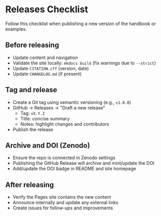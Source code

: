 # Releases Checklist

Follow this checklist when publishing a new version of the handbook or examples.

## Before releasing
- Update content and navigation
- Validate the site locally: `mkdocs build` (fix warnings due to `--strict`)
- Update `CITATION.cff` (version, date)
- Update `CHANGELOG.md` (if present)

## Tag and release
- Create a Git tag using semantic versioning (e.g., `v1.0.0`)
- GitHub → Releases → "Draft a new release"
  - Tag: `vX.Y.Z`
  - Title: concise summary
  - Notes: highlight changes and contributors
- Publish the release

## Archive and DOI (Zenodo)
- Ensure the repo is connected in Zenodo settings
- Publishing the GitHub Release will archive and mint/update the DOI
- Add/update the DOI badge in README and site homepage

## After releasing
- Verify the Pages site contains the new content
- Announce internally and update any external links
- Create issues for follow-ups and improvements
